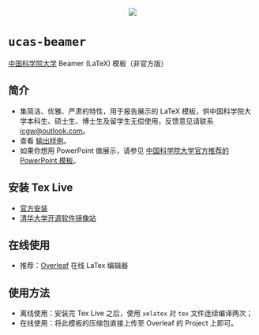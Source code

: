 <p align="center"><img src="http://www.ucas.ac.cn/newStyle/images/lougou.png"></p>

# `ucas-beamer`
[中国科学院大学](http://www.ucas.ac.cn/) Beamer (LaTeX) 模板（非官方版）

## 简介
* 集简洁、优雅、严肃的特性，用于报告展示的 LaTeX 模板，供中国科学院大学本科生、硕士生、博士生及留学生无偿使用，反馈意见请联系 [icgw@outlook.com](mailto:icgw@outlook.com)。
* 查看 [输出样例](beamer-zh.pdf)。
* 如果你想用 PowerPoint 做展示，请参见 [中国科学院大学官方推荐的 PowerPoint 模板](http://onestop.ucas.ac.cn/home/infob/b2462d0c-c1cf-468a-96d8-d3e22acbbd51/2)。

## 安装 Tex Live
* [官方安装](https://www.tug.org/texlive/)
* [清华大学开源软件镜像站](https://mirrors.tuna.tsinghua.edu.cn/CTAN/systems/texlive/)

## 在线使用
* 推荐：[Overleaf](https://www.overleaf.com) 在线 LaTex 编辑器

## 使用方法
* 离线使用：安装完 Tex Live 之后，使用 `xelatex` 对 `tex` 文件连续编译两次；
* 在线使用：将此模板的压缩包直接上传至 Overleaf 的 Project 上即可。